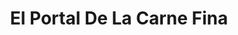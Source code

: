 ---
title: "El Portal De La Carne Fina"
url: /bogota-d-c/el-portal-de-la-carne-fina/
shop: Metzgerei
---